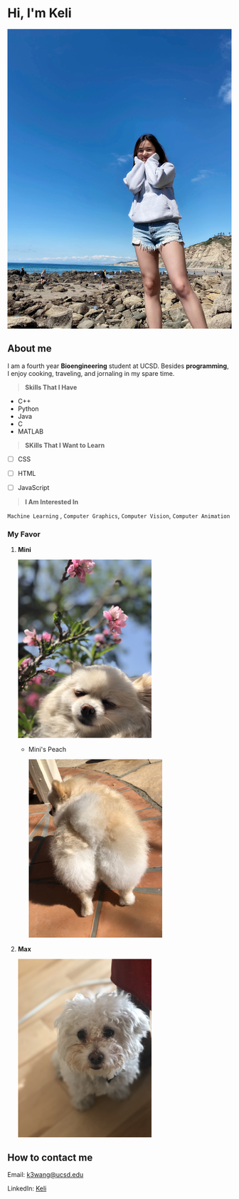 # **Hi, I'm Keli**
![Keli](Keli.jpeg)

## **About me**
I am a fourth year **Bioengineering** student at UCSD. Besides **programming**, I enjoy cooking, traveling, and jornaling in my spare time. 

> **Skills That I Have**

- C++
- Python
- Java
- C
- MATLAB

> **SKills That I Want to Learn**

- [ ] CSS
- [ ] HTML
- [ ] JavaScript


> **I Am Interested In**

`Machine Learning` , `Computer Graphics`, `Computer Vision`, `Computer Animation`

### **My Favor**

1. **Mini** 
   
   <img src="Mini.jpeg" alt="mini" width="300"/>
    
    - Mini's Peach
        
        <img src="MiniButt.jpeg" alt="Mini2" width="300"/>
        
2. **Max** 
   
   <img src="Max.jpeg" alt="Max" width="300"/>


## **How to contact me**

Email: [k3wang@ucsd.edu](k3wang@ucsd.edu)

LinkedIn: [Keli](https://www.linkedin.com/in/keli-wang-90a00a1a3/)